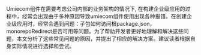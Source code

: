 Umiecom组件在需要考虑公司内部的业务架构的情况下, 在构建企业级应用的过程中，经常会出现由于多种原因导致umiecom组件使用出现各种报错。在创建企业级应用时，经常会遇到问题：子包如何访问根package.json，monorepoRedirect是否可用等问题。为了帮助开发者更好地理解和解决这些问题，本文分析了这些常见问题的原因，并提出了相应的解决方案。建议读者根据自身实际情况进行选择和尝试。
